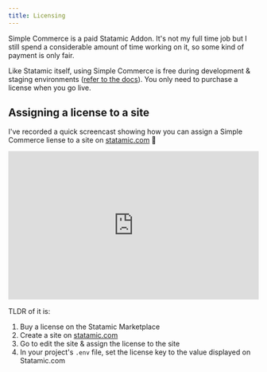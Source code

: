 ```yaml
---
title: Licensing
---
```


Simple Commerce is a paid Statamic Addon. It's not my full time job but I still spend a considerable amount of time working on it, so some kind of payment is only fair.

Like Statamic itself, using Simple Commerce is free during development & staging environments ([refer to the docs](https://statamic.dev/licensing#public-domains)). You only need to purchase a license when you go live.

## Assigning a license to a site

I've recorded a quick screencast showing how you can assign a Simple Commerce liense to a site on [statamic.com](https://statamic.com) 🔽

<div style="position: relative; padding-bottom: 59.210526315789465%; height: 0;"><iframe src="https://www.loom.com/embed/b5a5315e0bb24f34aef1c04ac76fc1c3" frameborder="0" webkitallowfullscreen mozallowfullscreen allowfullscreen style="position: absolute; top: 0; left: 0; width: 100%; height: 100%;"></iframe></div>

TLDR of it is:

1. Buy a license on the Statamic Marketplace
2. Create a site on [statamic.com](https://statamic.com)
3. Go to edit the site & assign the license to the site
4. In your project's `.env` file, set the license key to the value displayed on Statamic.com
